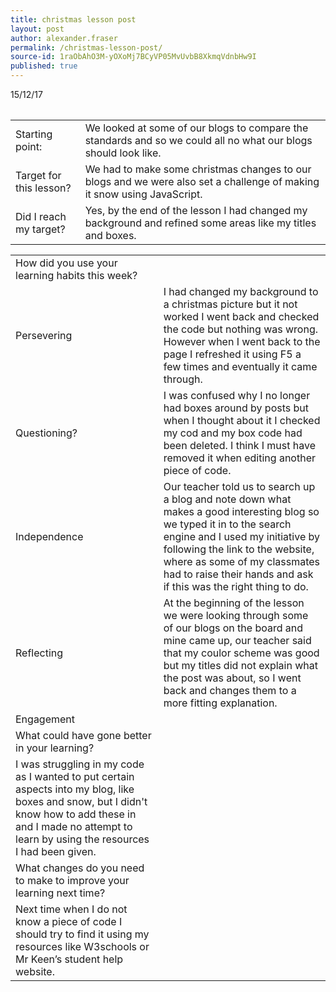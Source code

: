 ```yaml
---
title: christmas lesson post
layout: post
author: alexander.fraser
permalink: /christmas-lesson-post/
source-id: 1raObAhO3M-yOXoMj7BCyVP05MvUvbB8XkmqVdnbHw9I
published: true
---
```

<table>15/12/17
  </table>


<table>
  <tr>
    <td>Starting point:</td>
    <td>We looked at some of our blogs to compare the standards and so we could all no what our blogs should look like. </td>
  </tr>
  <tr>
    <td>Target for this lesson?</td>
    <td>We had to make some christmas changes to our blogs and we were also set a challenge of making it snow using JavaScript. </td>
  </tr>
  <tr>
    <td>Did I reach my target? </td>
    <td>Yes, by the end of the lesson I had changed my background and refined some areas like my titles and boxes.</td>
  </tr>
</table>


<table>
  <tr>
    <td>How did you use your learning habits this week?</td>
    <td></td>
  </tr>
  <tr>
    <td>Persevering</td>
    <td>I had changed my background to a christmas picture but it not worked I went back and checked the code but nothing was wrong. However when I went back to the page I refreshed it using F5 a few times and eventually it came through.</td>
  </tr>
  <tr>
    <td>Questioning?</td>
    <td>I was confused why I no longer had boxes around by posts but when I thought about it I checked my cod and my box code had been deleted. I think I must have removed it when editing another piece of code.</td>
  </tr>
  <tr>
    <td>Independence</td>
    <td>Our teacher told us to search up a blog and note down what makes a good interesting blog so we typed it in to the search engine and I used my initiative by following the link to the website, where as some of my classmates had to raise their hands and ask if this was the right thing to do.</td>
  </tr>
  <tr>
    <td>Reflecting</td>
    <td>At the beginning of the lesson we were looking through some of our blogs on the board and mine came up, our teacher said that my coulor scheme was good but my titles did not explain what the post was about, so I went back and changes them to a more fitting explanation.</td>
  </tr>
  <tr>
    <td>Engagement</td>
    <td></td>
  </tr>
  <tr>
    <td>What could have gone better in your learning?</td>
    <td></td>
  </tr>
  <tr>
    <td>I was struggling in my code as I wanted to put certain aspects into my blog, like boxes and snow, but I didn't know how to add these in and I made no attempt to learn by using the resources I had been given. </td>
    <td></td>
  </tr>
  <tr>
    <td>What changes do you need to make to improve your learning next time?</td>
    <td></td>
  </tr>
  <tr>
    <td>Next time when I do not know a piece of code I should try to find it using my resources like W3schools or Mr Keen’s student help website.</td>
    <td></td>
  </tr>
</table>


